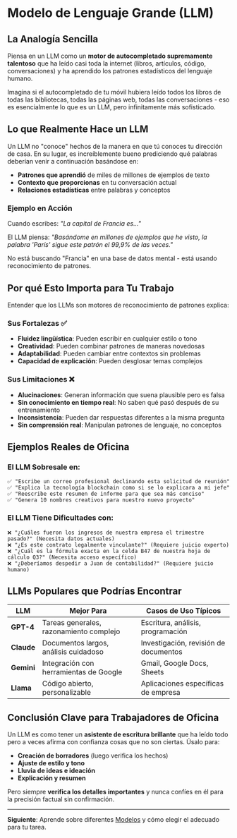 # Modelo de Lenguaje Grande (LLM)

## La Analogía Sencilla

Piensa en un LLM como un **motor de autocompletado supremamente talentoso** que ha leído casi toda la internet (libros, artículos, código, conversaciones) y ha aprendido los patrones estadísticos del lenguaje humano.

Imagina si el autocompletado de tu móvil hubiera leído todos los libros de todas las bibliotecas, todas las páginas web, todas las conversaciones - eso es esencialmente lo que es un LLM, pero infinitamente más sofisticado.

## Lo que Realmente Hace un LLM

Un LLM no "conoce" hechos de la manera en que tú conoces tu dirección de casa. En su lugar, es increíblemente bueno prediciendo qué palabras deberían venir a continuación basándose en:

- **Patrones que aprendió** de miles de millones de ejemplos de texto
- **Contexto que proporcionas** en tu conversación actual
- **Relaciones estadísticas** entre palabras y conceptos

### Ejemplo en Acción

Cuando escribes: *"La capital de Francia es..."*

El LLM piensa: *"Basándome en millones de ejemplos que he visto, la palabra 'París' sigue este patrón el 99,9% de las veces."*

No está buscando "Francia" en una base de datos mental - está usando reconocimiento de patrones.

## Por qué Esto Importa para Tu Trabajo

Entender que los LLMs son motores de reconocimiento de patrones explica:

### Sus Fortalezas ✅
- **Fluidez lingüística**: Pueden escribir en cualquier estilo o tono
- **Creatividad**: Pueden combinar patrones de maneras novedosas
- **Adaptabilidad**: Pueden cambiar entre contextos sin problemas
- **Capacidad de explicación**: Pueden desglosar temas complejos

### Sus Limitaciones ❌
- **Alucinaciones**: Generan información que suena plausible pero es falsa
- **Sin conocimiento en tiempo real**: No saben qué pasó después de su entrenamiento
- **Inconsistencia**: Pueden dar respuestas diferentes a la misma pregunta
- **Sin comprensión real**: Manipulan patrones de lenguaje, no conceptos

## Ejemplos Reales de Oficina

### El LLM Sobresale en:
```
✅ "Escribe un correo profesional declinando esta solicitud de reunión"
✅ "Explica la tecnología blockchain como si se lo explicara a mi jefe"
✅ "Reescribe este resumen de informe para que sea más conciso"
✅ "Genera 10 nombres creativos para nuestro nuevo proyecto"
```

### El LLM Tiene Dificultades con:
```
❌ "¿Cuáles fueron los ingresos de nuestra empresa el trimestre pasado?" (Necesita datos actuales)
❌ "¿Es este contrato legalmente vinculante?" (Requiere juicio experto)
❌ "¿Cuál es la fórmula exacta en la celda B47 de nuestra hoja de cálculo Q3?" (Necesita acceso específico)
❌ "¿Deberíamos despedir a Juan de contabilidad?" (Requiere juicio humano)
```

## LLMs Populares que Podrías Encontrar

| LLM | Mejor Para | Casos de Uso Típicos |
|-----|------------|----------------------|
| **GPT-4** | Tareas generales, razonamiento complejo | Escritura, análisis, programación |
| **Claude** | Documentos largos, análisis cuidadoso | Investigación, revisión de documentos |
| **Gemini** | Integración con herramientas de Google | Gmail, Google Docs, Sheets |
| **Llama** | Código abierto, personalizable | Aplicaciones específicas de empresa |

## Conclusión Clave para Trabajadores de Oficina

Un LLM es como tener un **asistente de escritura brillante** que ha leído todo pero a veces afirma con confianza cosas que no son ciertas. Úsalo para:

- **Creación de borradores** (luego verifica los hechos)
- **Ajuste de estilo y tono**
- **Lluvia de ideas e ideación**
- **Explicación y resumen**

Pero siempre **verifica los detalles importantes** y nunca confíes en él para la precisión factual sin confirmación.

---

**Siguiente**: Aprende sobre diferentes [Modelos](./02-model.md) y cómo elegir el adecuado para tu tarea.